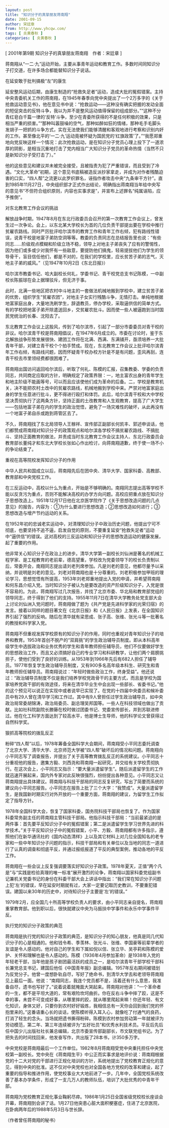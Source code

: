 ```yaml
---
layout: post
title: "知识分子的真挚朋友蒋南翔"
date: 2001-09-15
author: 宋廷章
from: http://www.yhcqw.com/
tags: [ 炎黄春秋 ]
categories: [ 炎黄春秋 ]
---
```



[ 2001年第9期 知识分子的真挚朋友蒋南翔　作者：宋廷章 ]

蒋南翔从“一二·九”运动开始，主要从事青年运动和教育工作。多数时间同知识分子打交道，在许多场合都能替知识分子说话。

在延安敢于批判搞极“左”的康生


延安整风运动后期，由康生制造的“抢救失足者”运动，造成大批的冤假错案。主持中央青委机关工作的蒋南翔，在1945年春季向党中央提出了一个2万多字的《关于抢救运动意见书》，他在意见书中说：“抢救运动——这种没有确实把握的发动全面的短促突击的反特斗争，我以为并不是整风运动值得保留的组成部分。”“这种不分青红皂白千篇一律的‘反特’斗争，至少在青委所获得的不是任何积极的效果，只是相当严重的损害。”“那种叫嚣鼓噪的空气，那种如醉如狂的情绪，那种毛手毛脚头发胡子一把抓的斗争方式，实在无法使我们能够清醒和客观地进行考察和识别内奸的工作。甚至像北平的‘一二·九’运动竟被怀疑为国民党的‘红旗政策’了。”“我愿郑重地向党反映这样一个情况：此次抢救运动，是在知识分子党员心理上投下了一道浓厚的阴影，是相当沉重地打击了党内相当广大知识分子党员的革命热情（当然不只是新知识分子受打击了）。”


他的这些意见和建议并未被完全接受，且被指责为犯了严重错误，而且受到了冷遇。“文化大革命”初期，这个意见书底稿被造反派抄家拿走，并成为对作者残酷迫害的口实，“四人帮”之流更以此罗织罪名，诬指作者攻击中央“九条审干方针”。直到1985年11月27日，中央组织部才正式作出结论，明确指出蒋南翔当年给中央写的意见书“不但符合组织原则，内容也实事求是”，并宣布上述罪名“纯属诬陷，应予推倒”。

对东北教育工作会议的挑战


解放战争时期，1947年8月在东北行政委员会召开的第一次教育工作会议上，曾发生过一次争论。会上，以东北某大学校长为首的几位负责干部提出要在学校中推行贫雇农路线。同时严厉批评哈尔滨市的教育工作和青年工作右倾，犯有路线性错误，说青干校是地富子弟防空洞等等。教委的负责同志在总结报告里也说：“有些同志……阶级观点模糊和阶级立场不稳，领导上对地主子弟丧失了应有的警惕性，因为他们或多或少对我怀有一些敌意，要提防他们搞鬼，轻易提拔他们为学生的领导骨干，盲目信任他们，都是不对的，在我们的学校里，应长贫苦子弟的志气，灭地主子弟的威风。”（见1947年10月2日《东北日报》）

哈尔滨市教委书记、哈大副校长何礼，学委书记、青干校党总支书记陈模，一中副校长陈振球在会上据理驳斥，但无济于事。


此时，北满一些地区把农村中斗地主的一套做法机械地搬到学校中，建立贫苦子弟的优势，组织学生“贫雇农团”，对地主子女实行残酷斗争，无情打击。单纯地根据地富家庭出身，大量地洗刷学生，辞退教员，停办学校，采取逼供信的简单方式。有的学校把地富子弟开除遣送回乡，交贫雇农批斗。因而使一些人被逼跑到当时国民党统治的长春、沈阳去了。


东北教育工作会议上这股风，传到了哈尔滨市，引起了一部分市委委员对青干校的非议。哈尔滨青干校是蒋南翔倡议，在1947年6月成立的。市委在讨论时，鉴于东北解放战争形势发展很快、建团工作将在北满、西满、东满铺开，亟须培养一大批青年干部，对建立青干校个个拍手赞成。现在，东北教育工作会议上批评哈尔滨青年工作右倾，有路线问题，因而怀疑青干校办校方针是不是有问题，歪风再刮，连青干校去市里领经费都很困难了。


蒋南翔出国访问返回哈尔滨后，听取了何礼、陈模的汇报，召集教委、学委的负责同志，共同商定应取的方针，明确规定了政策界限：一，地主富农出身的青年学生和地主阶级不能画等号，可以而且应该使他们成为革命的后备。二，学校是教育机关，决不能把农村土改中的贫雇农路线，机械地搬到学校中来。严禁对地富家庭出身的学生任意进行批斗，更不得进行殴打和体罚。此后，哈尔滨青干校和大中学校坚决贯彻执行了这两条方针，坚持正面的土改教育和人生观教育，提高了广大学生——包括地富子弟在内的学生的政治觉悟，避免了一场灾难性的破坏，从此再没有一个地富子弟自杀或跑到蒋管区去了。


不久，蒋南翔找了东北局领导人王稼祥、宣传部正副部长何凯丰、郭述申谈话，他们都赞成蒋南翔对知识分子的政策观点和哈尔滨各学校不搞贫雇农路线、不搞批斗、坚持正面教育的做法，并责成当时东北教育工作会议主持人、东北行政委员会教育部长董纯才和东北大学校长张如心作出检讨，向蒋南翔道歉，终于使一场不小的争论结束了。

重视在高等院校发挥知识分子的作用

中华人民共和国成立以后，蒋南翔先后在团中央、清华大学、国家科委、高教部、教育部和中央党校工作。


在三反运动中，高校以什么为重点，开始是不够明确的。南翔同志提出高等学校不能以反贪污为重点，否则不能解决高校的办学方向问题。高校应把重点放在知识分子思想改造上。1951年12月17日他在北京医学院作了《关于思想改造问题的几点意见》的报告，内容为：①为什么要进行思想改造；②思想改造如何进行；③思想改造与增产节约运动的关系。


在1952年初的忠诚老实运动中，对清理知识分子中政治历史问题，他提出宁可不彻底，也要坚持不追不逼，启发自觉的原则，不要重复延安“抢救失足者”运动中“逼供信”的错误。这对高校的三反运动和知识分子的思想改造运动的健康发展，起了重要的作用。


他非常关心知识分子在政治上的进步。清华大学第一副校长刘仙洲是著名的机械工程学家、是工程教育的老前辈，德高望重，学校改为党委领导下的校长负责制以后，常委开会，南翔同志提出请刘老列席参加。凡是刘老的意见，他都尽量予以采纳，并说明是刘老的意见。刘老对蒋南翔也是十分尊重的。刘老积极参加甲班的理论学习，思想觉悟有所提高，1953年刘老郑重地提出入党的申请，并希望蒋南翔和何东昌介绍入党。当时知识分子被认为是要改造的资产阶级知识分子，入党是很不容易的。为此，蒋南翔写过几次报告，并找了北京市委、华北局和教育部党组的领导同志，终于得到了他们的支持。1955年11月7日在清华大学教务处党支部大会上讨论刘仙洲入党问题时，蒋南翔做了题为《共产党是先进科学家的光荣归宿》的发言。接着以同样的题目著文在《北京日报》和《人民日报》上发表，在全国知识界引起了强烈的反响。随后在清华就有梁思成、张子高、张维、张光斗等一批著名的教授和科学家入党。


蒋南翔不但重视发挥学校原有的知识分子的作用，同时也重视对青年知识分子的培养和教育。1953年首创不脱产的“双肩挑”的学生政治辅导员制度。即从本科高年级学生中选拔政治和业务优秀的学生和青年教师担任辅导员，他们不仅要做好学生的思想政治工作，而且又必须搞好自己的专业学习和科研教学，让他们两个肩膀挑担子，使他们受到了良好的训练。从1953年到1966年先后有682人担任了辅导员。1977年恢复学生政治辅导员制度，又有900多名高年级本科生、研究生和青年教师担任辅导员。蒋南翔说过：“年轻时做些政治工作，终身受益”。他还说过：“政治辅导员制度不仅是我们培养学校党政骨干的主要方式，而且是学校为国家培养党政干部的有效途径，将来在清华毕业生中会出现一些部长、省委书记。”他的这个预见可以说正在实现中或者说早已实现了。在党的十四届中央委员和候补委员中有29人曾在清华学习和工作过。其中有9人曾担任过学生政治辅导员，如中央政治局常委胡锦涛，政治局委员、副总理吴邦国等。一些人在科技领域也做出了贡献。比如社科院副院长滕藤在校时做过团委书记、党委宣传部长，并到苏联进修过。他在化工科学方面达到了较高水平，他是博士生导师，他的科学论文曾获得过自然科学奖。

狠抓高等院校的拨乱反正


粉碎“四人帮”以后，1978年筹备全国科学大会期间，蒋南翔受小平同志委托调查了北京大学、清华大学、北京师范大学被“四人帮”破坏后的情况和问题。蒋南翔向小平同志写了调查报告，并提出了关于高等教育拨乱反正的系统建议。小平同志十分重视他的报告，邀集方毅、刘西尧和蒋南翔一起研究，并交给有关学校贯彻执行。在这次会上，小平同志又指示：“要大量派遣留学生”。随后派遣留学生的工作就迅速开展起来，国内外专家对此反映很强烈，纷纷提出各种意见。小平同志又让蒋南翔提出具体建议。蒋南翔与科技干部局的同志反复研究，写出了简要而系统的建议向小平同志报告。小平同志在报告上批了三个大字：“我赞成”。大量派遣留学生，是我国新时期实行对外开放的一个重要方面，蒋南翔的建议，为留学生工作拟定了指导方针。


1978年全国科学大会，恢复了国家科委，国务院科技干部局也恢复了。作为国家科委常务副主任的蒋南翔主管科技干部局。他指示科技干部局：“当前最紧迫的是两件事：首先要平反知识分子中的冤假错案；第二是派遣留学生学习世界先进的科学技术。”关于平反知识分子中的冤假错案，小平、方毅、蒋南翔都有许多指示，遵照他们在新华通讯社的《国内动态清样》上以及其它材料上对几位全国知名的老专家和一些中年知识分子问题的指示，科技干部局和有关单位以及当地的同志一道进行了认真的调查和彻底平反，并通过报纸报道了平反的典型案例，推动各地的平反工作。


蒋南翔在一些会议上反复强调要落实好知识分子政策。1978年夏天，正值“两个凡是”与“实践是检验真理的唯一标准”展开激烈的论争，蒋南翔以国家科委党组副书记兼机关党委书记的身份在科委干部大会上讲话中指出：“我们常在知识分子问题上犯‘左’的错误，早在延安时期就有过，大家一定要记取历史教训，不要重犯错误。建国以来30年的历史中，对待知识分子主要是‘左’的错误。”

1979年2月，应全国几十所高等学校负责人的要求，由小平同志亲自提名，蒋南翔重掌教育部。他到职以后，很快就建议中央为马振扶中学事件和永乐中学事件平反。

执行党的知识分子政策的典范


蒋南翔是执行党的知识分子政策的典范，是知识分子的知心朋友，他真是同几代知识分子的心是相通的。他和钱令希、季羡林、张光斗、张维、李国豪等前辈学者的友谊是令人感动的。他对自己的学生和下属如倪以信、张立华、吴亭莉和陈模的爱护、关怀和理解也是令人感动的。陈模（1936年4月参加革命）是1938年入党的年轻老干部，当年他是孩子剧团最活跃的成员之一，是哈尔滨青年干部学校干部科长兼党总支书记，建国后他任《中国青年报》副总编辑。1957年反右期间被错划为反党分子。他曾一度想卧轨自尽，写好了绝命书，到清华大学去和老领导蒋南翔见上最后一面。他说：“南翔同志，我连个党员都不是，活着还有什么意思，我准备自尽，遗书也写好了。”说着说着就掩面大哭起来。蒋南翔对他讲：“一个革命者的一生，都不是平坦大道的，常有艰险坎坷曲折。你在反右斗争中摔了跤，这是不幸的事，未尝不可变成好事，从哪里摔的跤，就从哪里爬起来嘛！你还年轻、有文化知识，身体又好，只要你到农村好好锻炼，我相信总有一天你会回到我们党的怀抱里来的。”这番语重心长的谈话，使陈模听得入耳入心，就像吃了付通气的良药，打消了轻生的念头。当场就把遗书撕得粉碎。陈模到农村参加劳动第一年就被评为劳动模范，第二年、第三年连续被评为“五好社员”和优秀水利技术员。平反后先后任中国少儿出版社社长兼总编辑，北京市委宣传部副部长，市文联党组书记。为了把失去的时间找回来，他发奋写作，共出版了28本书，计350多万字。


中央党校是蒋南翔最后一个工作单位。1982年8月蒋南翔受党中央重托担任中央党校第一副校长。党中央在《蒋南翔生平》中公正而实事求是地评价说：蒋南翔根据党的十二大对党的干部进行正规化培训的方针，系统地提出了党校教育正规化的意见，得到中央的批准。这不仅对中央党校也对全国各地方党校的改革和建设，起了重要的指导和推进作用，使党校事业大大地前进了一步。几年中，全国党校系统改善了基本办学条件，形成了一支几万人的教师队伍，培训了大批优秀的中青年干部。


蒋南翔为党校教育正规化事业鞠躬尽瘁。1986年1月25日全国省级党校校长座谈会开幕，蒋南翔到会讲了话。1月27日他突患心脏大面积梗塞症，住进了北京医院，在卧病两年后的1988年5月3日与世长辞。

（作者曾任蒋南翔的秘书）


